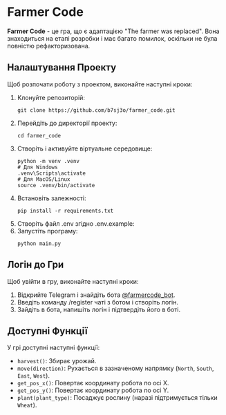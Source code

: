 
<h1>Farmer Code</h1>
<p><strong>Farmer Code</strong> - це гра, що є адаптацією "The farmer was replaced". Вона знаходиться на етапі розробки і має багато помилок, оскільки не була повністю рефакторизована.</p>

<h2>Налаштування Проекту</h2>
<p>Щоб розпочати роботу з проектом, виконайте наступні кроки:</p>
<ol>
    <li>Клонуйте репозиторій:
        <pre><code>git clone https://github.com/b7sj3o/farmer_code.git</code></pre>
    </li>
    <li>Перейдіть до директорії проекту:
        <pre><code>cd farmer_code</code></pre>
    </li>
    <li>Створіть і активуйте віртуальне середовище:
        <pre><code>python -m venv .venv
# Для Windows
.venv\Scripts\activate
# Для MacOS/Linux
source .venv/bin/activate</code></pre>
        </li>
        <li>Встановіть залежності:
            <pre><code>pip install -r requirements.txt</code></pre>
        </li>
        <li>Створіть файл .env згідно .env.example:
        </li>
        <li>Запустіть програму:
            <pre><code>python main.py</code></pre>
        </li>
    </ol>

<h2>Логін до Гри</h2>
<p>Щоб увійти в гру, виконайте наступні кроки:</p>
<ol>
    <li>Відкрийте Telegram і знайдіть бота <a href="https://t.me/farmercode_bot">@farmercode_bot</a>.</li>
    <li>Введіть команду /register чаті з ботом і створіть логін.</li>
    <li>Зайдіть в бота, напишіть логін і підтвердіть його в боті.</li>
</ol>

<h2>Доступні Функції</h2>
<p>У грі доступні наступні функції:</p>
<ul>
    <li><code>harvest()</code>: Збирає урожай.</li>
    <li><code>move(direction)</code>: Рухається в зазначеному напрямку (<code>North</code>, <code>South</code>, <code>East</code>, <code>West</code>).</li>
    <li><code>get_pos_x()</code>: Повертає координату робота по осі X.</li>
    <li><code>get_pos_y()</code>: Повертає координату робота по осі Y.</li>
    <li><code>plant(plant_type)</code>: Посаджує рослину (наразі підтримується тільки <code>Wheat</code>).</li>
</ul>
